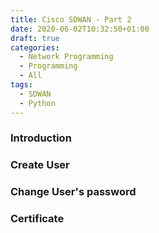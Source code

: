 ```yaml
---
title: Cisco SDWAN - Part 2
date: 2020-06-02T10:32:50+01:00
draft: true
categories:
  - Network Programming
  - Programming
  - All
tags:
  - SDWAN
  - Python
---
```

### Introduction


### Create User

### Change User's password

### Certificate
